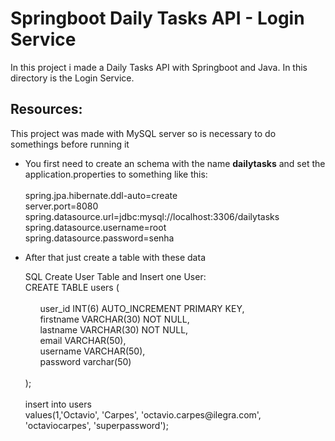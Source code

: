# Springboot Daily Tasks API - Login Service
In this project i made a Daily Tasks API with Springboot and Java. In this directory is the Login Service.

## Resources:
<p>This project was made with MySQL server so is necessary to do somethings before running it</p>
<ul>
    <li>
        <p>You first need to create an schema with the name <strong>dailytasks</strong> and set the application.properties to something like this:<br><br>
            spring.jpa.hibernate.ddl-auto=create<br>
            server.port=8080<br>
            spring.datasource.url=jdbc:mysql://localhost:3306/dailytasks<br>
            spring.datasource.username=root<br>
            spring.datasource.password=senha</p>
    </li>
    <li><p>After that just create a table with these data </p>
       SQL Create User Table and Insert one User:<br> 
       CREATE TABLE users (<br><br>
            &nbsp;&nbsp;&nbsp;&nbsp;&nbsp;&nbsp;user_id INT(6)  AUTO_INCREMENT PRIMARY KEY,<br>
            &nbsp;&nbsp;&nbsp;&nbsp;&nbsp;&nbsp;firstname VARCHAR(30) NOT NULL,<br>
            &nbsp;&nbsp;&nbsp;&nbsp;&nbsp;&nbsp;lastname VARCHAR(30) NOT NULL,<br>
            &nbsp;&nbsp;&nbsp;&nbsp;&nbsp;&nbsp;email VARCHAR(50),<br>
            &nbsp;&nbsp;&nbsp;&nbsp;&nbsp;&nbsp;username VARCHAR(50),<br>
            &nbsp;&nbsp;&nbsp;&nbsp;&nbsp;&nbsp;password varchar(50)<br><br>
       );<br><br>     
       insert into users<br>
       values(1,'Octavio', 'Carpes', 'octavio.carpes@ilegra.com', 'octaviocarpes', 'superpassword');
    </li>
</ul>    
